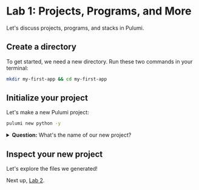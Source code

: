 # Lab 1: Projects, Programs, and More

Let's discuss projects, programs, and stacks in Pulumi.

## Create a directory

To get started, we need a new directory. Run these two commands in your terminal:

```bash
mkdir my-first-app && cd my-first-app
```

## Initialize your project

Let's make a new Pulumi project:

```bash
pulumi new python -y
```

<details>
<summary><b>Question:</b> What's the name of our new project?</summary>

<br/>
<b>Answer:</b> Pulumi takes the name from the directory, so the name of our new project is <code>my-first-app</code>. If you want to use a different name, use the <code>--name</code> flag or remove the <code>-y</code> flag so you can change the answer at the prompt.
</details>

## Inspect your new project

Let's explore the files we generated!

Next up, [Lab 2](../lab-2/).